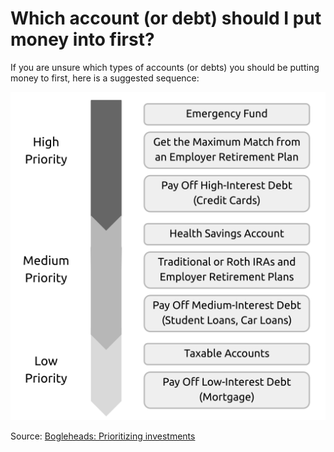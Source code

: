 # Which account (or debt) should I put money into first?

If you are unsure which types of accounts (or debts) you should be putting money to first, here is a suggested sequence:

![Bogleheads Prioritizing Investments](512px-Prioritizing_investments.svg.png)

Source: [Bogleheads: Prioritizing investments](https://www.bogleheads.org/wiki/Prioritizing_investments)
